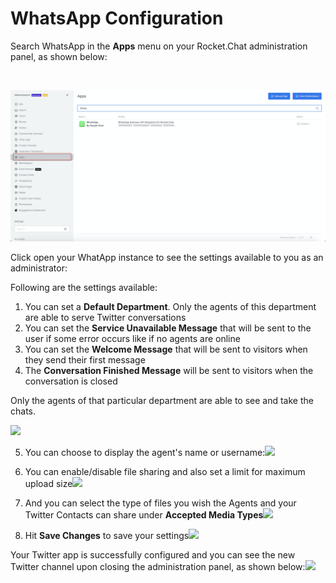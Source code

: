 # WhatsApp Configuration

Search WhatsApp in the **Apps** menu on your Rocket.Chat administration panel, as shown below:

‌

![](../../../.gitbook/assets/image%20%28401%29.png)

Click open your WhatApp instance to see the settings available to you as an administrator:‌

Following are the settings available:‌

1. You can set a **Default Department**. Only the agents of this department are able to serve Twitter conversations
2. You can set the **Service Unavailable Message** that will be sent to the user if some error occurs like if no agents are online
3. You can set the **Welcome Message** that will be sent to visitors when they send their first message
4. The **Conversation Finished Message** will be sent to visitors when the conversation is closed

Only the agents of that particular department are able to see and take the chats.‌

![](https://gblobscdn.gitbook.com/assets%2F-M418Ul0aSTwf2PYsyPW%2F-M_Smmb0Bu6gq6wawOuw%2F-M_Stlgw0ttpnNZnq_C3%2Fimage.png?alt=media&token=46f0898f-ff57-43e3-b1f9-0024a48157d4)‌

5. You can choose to display the agent's name or username:![](https://gblobscdn.gitbook.com/assets%2F-M418Ul0aSTwf2PYsyPW%2F-M_Smmb0Bu6gq6wawOuw%2F-M_Su19-8PhV6L4oQxA-%2Fimage.png?alt=media&token=adb97dbd-4d48-4f91-937e-96c8226233e3)‌

6. You can enable/disable file sharing and also set a limit for maximum upload size![](https://gblobscdn.gitbook.com/assets%2F-M418Ul0aSTwf2PYsyPW%2F-M_Smmb0Bu6gq6wawOuw%2F-M_Suy4iYq_RW-IItKhc%2Fimage.png?alt=media&token=5c8e4c75-d3af-4e7b-9f9e-1aec6443e883)‌

7. And you can select the type of files you wish the Agents and your Twitter Contacts can share under **Accepted Media Types**![](https://gblobscdn.gitbook.com/assets%2F-M418Ul0aSTwf2PYsyPW%2F-M_Smmb0Bu6gq6wawOuw%2F-M_SvLNRNCkIAjxhx-oD%2Fimage.png?alt=media&token=d6dd72b7-e4ec-4b2c-9324-3e606c15c4ba)‌

8. Hit **Save Changes** to save your settings![](https://gblobscdn.gitbook.com/assets%2F-M418Ul0aSTwf2PYsyPW%2F-M_Smmb0Bu6gq6wawOuw%2F-M_SvskzGTDuXKScel1L%2Fimage.png?alt=media&token=5fa51b41-21ec-4899-aecf-1b1a7ae8d529)‌

Your Twitter app is successfully configured and you can see the new Twitter channel upon closing the administration panel, as shown below:![](https://gblobscdn.gitbook.com/assets%2F-M418Ul0aSTwf2PYsyPW%2F-M_T-5N1Am8-DZvfXyhl%2F-M_VXxEmscC34HCBV7Iw%2Fimage.png?alt=media&token=8590d7a1-7145-4dee-a921-3420de3d4186)

